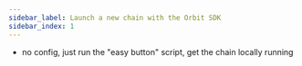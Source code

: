 ```yaml
---
sidebar_label: Launch a new chain with the Orbit SDK
sidebar_index: 1
---
```


- no config, just run the "easy button" script, get the chain locally running